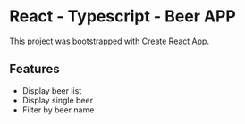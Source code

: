 # React - Typescript - Beer APP

This project was bootstrapped with [Create React App](https://github.com/facebook/create-react-app).

## Features

- Display beer list
- Display single beer
- Filter by beer name
